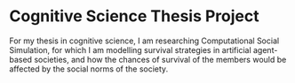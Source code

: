 # Cognitive Science Thesis Project

<i src="thesis_01.png?raw=true" width="250px" title = "A single run of the simulatio" alt="A single run of the simulatio"></i>

For my thesis in cognitive science, I am researching Computational Social Simulation, for which I am modelling survival strategies in artificial agent-based societies, and how the chances of survival of the members would be affected by the social norms of the society.
